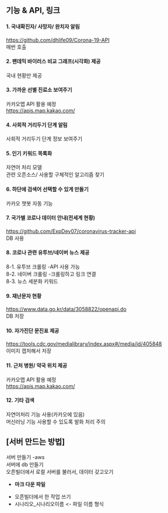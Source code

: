 ## 기능 & API, 링크

#### 1. 국내확진자/ 사망자/ 완치자 알림
https://github.com/dhlife09/Corona-19-API <br>
매번 호출

#### 2. 팬데믹 바이러스 비교 그래프(시각화) 제공
국내 현황만 제공

#### 3. 가까운 선별 진료소 보여주기
카카오맵 API 활용 예정 <br>
https://apis.map.kakao.com/

#### 4. 사회적 거리두기 단계 알림
사회적 거리두기 단계 정보 보여주기

#### 5. 인기 키워드 목록화
자연어 처리 모델<br>
관련 오픈소스/ 사용할 구체적인 알고리즘 찾기

#### 6. 하단에 검색어 선택할 수 있게 만들기
카카오 챗봇 자동 기능

#### 7. 국가별 코로나 데이터 안내(전세계 현황)
https://github.com/ExpDev07/coronavirus-tracker-api <br>
DB 사용

#### 8. 코로나 관련 유투브/네이버 뉴스 제공
8-1. 유투브 크롤링 -API 사용 가능<br>
8-2. 네이버 크롤링 -크롤링하고 링크 연결<br>
8-3. 뉴스 세분화 키워드

#### 9. 재난문자 현황
https://www.data.go.kr/data/3058822/openapi.do <br>
DB 저장

#### 10. 자가진단 문진표 제공
https://tools.cdc.gov/medialibrary/index.aspx#/media/id/405848 <br>
이미지 캡처해서 저장

#### 11. 근처 병원/ 약국 위치 제공
카카오맵 API 활용 예정 <br>
https://apis.map.kakao.com/

#### 12. 기타 검색
자연어처리 기능 사용(카카오에 있음)<br>
머신러닝 기능 사용할 수 있도록 발화 처리 주의

## [서버 만드는 방법]
서버 만들기 -aws<br>
서버에 db 만들기 <br>
오픈빌더에서 로컬 서버를 불러서, 데이터 갖고오기 <br>

* <b>마크 다운 파일 </b>
- 오픈빌더에서 한 작업 쓰기
- 시나리오_시나리오이름 <- 파일 이름 형식


